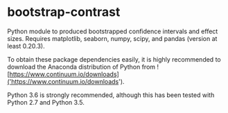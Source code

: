 # bootstrap-contrast
Python module to produced bootstrapped confidence intervals and effect sizes. Requires matplotlib, seaborn, numpy, scipy, and pandas (version at least 0.20.3).

To obtain these package dependencies easily, it is highly recommended to download the Anaconda distribution of Python from ![https://www.continuum.io/downloads]('https://www.continuum.io/downloads'). 

Python 3.6 is strongly recommended, although this has been tested with Python 2.7 and Python 3.5.
